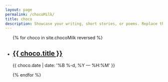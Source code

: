 ```yaml
---
layout: page
permalink: /chocoMilk/
title: choco
description: Showcase your writing, short stories, or poems. Replace this text with your description.
---
```


<ul class="post-list">
{% for choco in site.chocoMilk reversed %}
    <li>
        <h2><a class="chocoMilk-title" href="{{ chocoMilk.url | prepend: site.baseurl }}">{{ choco.title }}</a></h2>
        <p class="post-meta">{{ choco.date | date: '%B %-d, %Y — %H:%M' }}</p>
      </li>
{% endfor %}
</ul>
